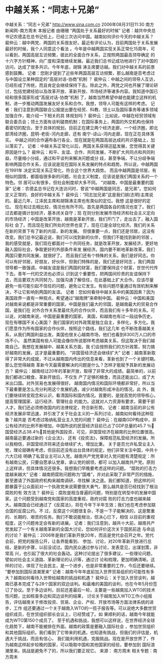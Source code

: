 # 中越关系：“同志＋兄弟”

中越关系：“同志＋兄弟”
http://www.sina.com.cn 2006年08月31日11:30 南方新闻网-南方周末
本报记者 由珊珊
“两国处于关系最好的时候”
记者：越共中央总书记农德孟在总书记任上，已经三次访问中国。越南如何评价今天的中越关系？
裴仲云：越中两党、两国的关系很友好。最近有评论认为，目前两国处于关系发展最好的时候，我个人同意这个看法 。今年是中越两国实现关系正常化15周年，可以看到，两国高层互访频繁，彼此的全面合作关系，正按照两国最高领导确定 的十六字方针精神，向广度和深度继续发展。最近我们总书记成功地进行了对中国的访问，达成了很多共识。今年年底，胡锦 涛主席要访越。我们对中越关系的前景感到鼓舞。
记者：您刚才提到了近些年两国高层互访频繁，那么越南是否考虑过与中国设立某种固定的“高层对话-协商”机制 ？
裴仲云：中越之间的领导人互访，已经形成了传统，而且肯定会继续保持下去。除此之外，两党之间也开展了理论研 讨，包括党建经验以及改革开放、革新开放、市场经济等诸多内容。我知道中国已经和很多国家形成“高层对话-协商”机制 了，越南当然希望中越也能建立这样的机制，进一步推动两国发展友好关系和合作。我想，领导人可能有这样的考虑。
记者：我们注意到两国联合公报提出要在经贸、科教、领土以及国际事务等诸多领域加强合作，能介绍一下相关的具 体规划吗？
裴仲云：比如说，中越在经贸领域有联合委员会；领土方面有谈判磋商机制；在国际事务上，两国的外交机构也保持 着密切的配合。至于具体的规划，目前正在建立两个经济走廊，一个经济圈，即北部湾经济圈，昆明-老街-河内走廊，还有 南宁-谅山-河内走廊，现在正在具体落实。
中越之间的合作遍布各行各业，现在就是在两国高层达成的共识基础上，加以落实了。
记者：中越关系正常化以后，两国关系获得迅猛发展，您觉得其关键原因是什么？
裴仲云：和平、友谊、合作、共同发展，不断扩大共同点和共同利益，尽量缩小分歧，通过和平谈判来解决问题或分 歧，甚至争端，不让分歧争端影响两国合作关系，应该说是现在国际关系发展的特点和趋势。所以说，中越两国在1991年 决定实现关系正常化，符合这个世界大趋势。
而且中越两国是邻居，有相似的国情，都面临很多新的问题。社会主义制度，应该说是我们两国关系的一个特色。邻 居可以有很多，但社会制度却大多不同。
“对越南，中国是最重要的国家”
记者：农德孟总书记在大连访问时，曾说“中越两国是同志，是兄弟”。您如何定义正常的、良好的中越关系？
裴仲云：“同志加兄弟”这是我们胡(志明)主席说的。最近几年，江泽民主席和胡锦涛主席也有类似的定位。我想 这是很好的定位。
现在和过去相比较，情况也有所不同。首先是两国各自的情况也变了。我们过去都是搞计划经济，基本闭关自守；现 在则分别发展市场经济和社会主义定向的市场经济；中国是改革开放，越南是革新开放，我们开门了，走出去了，融入国际社 会了。而且现在我们所处的世界也变了，现在已是全球化经济。我们的关系在新的背景下有了新的内容，新的发展。
但很重要一点，我们还是邻居，这没有改变。我们总书记最近说，我们可以找到新的伙伴，但我们不能找到新的邻居 。我的感受就是，我们现在都面对一个共同任务，就是改革开放，发展经济，更好地融入国际社会，争取更好的外部条件来发 展经济。国内要不断地革新改革。我们两国只要共同发展，就很好了。
而且我们还有个特殊的关系，我们是好同志。你可以有好邻居，好朋友，好伙伴，但我们特殊的是，我们还是好同志 。我们两国领导都一致强调，中越友谊是我们两国的财富，我们要保持这个财富，世世代代传下去。青年一代的交流也必须认 识到这个重要性，把两国间珍贵的友谊保持下去，而且要双方共同努力，加强沟通了解信任，在此基础上扩大合作。应该尽量 避免一些可能引起不信任的问题，避免让它发生。有些问题尽量通过有效机制来解决，不让它影响到两国的友谊。
记者：您如何看待中越关系中的美国因素？因为美国政界一直有一种观点，希望通过“越南牌”来牵制中国。
裴仲云：中国和美国对越南来说都是非常重要的国家。中国是我们最大的邻国，是越南最大的贸易合作国，是我们在 对外合作关系里最优先的合作伙伴，而且我们有十多年的关系。可以说，对越南来说，中国是最重要的国家。
美国，和越南也有过一段战争历史。现在有哪国不关心美国？
我们国家的对外政策是独立自主，多样化，多方化。我们愿意作为所有国家的合作伙伴，按照这个路线，我们这几年 也不断改善越美关系，从我们两国利益出发。美国也很关心越南市场，他们也看到8300万人口的市场不小。
虽然美国有些人可能会像你所说那样考虑越美关系，但这取决于我们越南自己。我想在发展越中、越美关系方面，我 们会按照我们的方针政策，努力搞好越南的发展，这才是最重要的。
“非国营经济还会继续扩大”
记者：越南革新取得了非常大的成就，不过从越南国内传出的信息来看，革新也到了一个关键时期。那么您觉得越南 革新今天最需要解决的问题是什么？怎样才能赋予其新的发展动力？
裴仲云：越南经过20年的革新开放，取得了非常大的成绩。最简单的，以前我们都进口粮食，革新开放后，不仅生 产了足够的粮食，而且还能出口，成了大米出口国。对外贸易也发展得很好。
越南国内情况和国际环境都非常好，所以当下最重要是怎么充分利用这个发展机遇，减少对越南形成冲击的情况。此 外，我们要继续转变观念和认识，看清国际和国内情况。首要的，是提高党的领导核心，提高管理国家、运行经济、管理社会 的能力。这就对人力资源有要求，需要干部人才。我们还必须修改国内的法律规定，符合新形势。
记者：越南当前的非公有经济发展非常迅速，并引发了关于社会主义的一系列讨论，越南如何看待这种现象？越共是 否考虑过吸纳私营业主入党的问题？
裴仲云：在越南GDP构成中，非公有经济的比例不断增加，中国所说的民营经济目前已占了GDP总量的45.7 ％国营经济占38.4％其他是外国投资，可见，非国营经济在越南的比例位置很高。越南最近要通过新的《企业法》， 还有《投资法》，保障规范私营经济的发展。所以我相信，非国营经济将来还会继续扩大，增加比重。
关于是否允许私营业主入党，理论层确有考虑，但目前还没有出台具体的规定。他们非常关注中国，中共十六大已经 明确了私营业主可以入党。越南共产党党章对入党问题有清楚规定：所有越南公民，只要自愿承认党章，承认党的纲领，都可 以加入越南共产党。原则上这样讲，但具体情况还很多。我想我们早晚要考虑这样的问题。
“腐败的打击力度越来越大”
记者：越南把腐败问题称为“国难”，并对此采取了非常严厉的措施，甚至邀请了外国政府机构来越南调研，寻找解 决之道。我们都知道，把这样的问题暴露于公众面前对一个执政党来说需要很大勇气，那么越共是否已经找到了根治腐败的有 效方法？
裴仲云：腐败是相当普遍的问题，特别是在转型中的发展中国家。这个问题受到越南党和国家的高度重视，政府对腐 败的打击力度也越来越大。越南国会已经通过了《反腐法》，将在今年下半年生效；我们也在考虑参加联合国的反腐公约。不 过，反腐这个问题很复杂，不是一下子能解决的，这是繁重的、长期的、艰苦的任务。我们不敢说能根治，但决心已下，相信 以目前的重视程度，这个问题肯定会有新的进展。
记者：我们注意到，越共十大前，越南共产党发起了一个有关越南革新的全国大讨论，您如何评价这次关于国民前途 与命运的讨论？
裴仲云：2006年是我们革新开放20年，而且是党代会召开之年。党代会前，把党的报告公开，让各界能看到、 参加、讨论，对20年革新开放进行总结，是新的步骤，以前没试过。国内民众通过参与讨论，发表意见，出谋划策，非常高 兴，也引起了很大的社会轰动。这种讨论提出了很多建议，一些理论问题，譬如对社会主义道路、革新理论的认识等，通过讨 论和梳理，更加明确清晰。这样的讨论，体现了社会民主，是一个进步，也是非常重要的工作，今后还要继续。
“要参加到国际浪潮里来”
记者：越南今年年底前加入世界贸易组织的可能性有多大？越南如何看待入世带给越南的挑战和机遇？
裴仲云：关于加入世贸谈判，越南已基本完成了与28个国家的双边谈判。和最难的美国的谈判，也在今年5月份签 订了协议。至于多边谈判，目前还差最后一轮，主要是一些越南加入WTO的技术性问题，比如核查多边和双边谈判的结果， 讨论关于越南加入WTO工作小组报告，评估越南关于修改投资、贸易、企业、产权、开放市场等方面法律系统的进步，工作 组还要通过一个关于越南入WTO的一揽子报告等。可以说绝大多数世贸组织成员，在世贸组织部长会议上，已经赞成了。如 果顺利的话，越南今年就能成为WTO第150个成员了。
至于机遇和挑战，我想可以这样说，在世界经济全球化趋势下，越南不能被排在外面。越南的政策是要融入国际社会 ，参加世贸组织和其他国际组织。我们看到了它带来的机遇，也知道有挑战，但我们的评估是，机遇大于挑战，而且有信心， 我们能利用机遇，克服挑战。现在是开放世界了，作为越南这样起步较晚的国家，可以吸取中国和其他国家的经验，要参加到 国际浪潮里来。挑战是避免不了的，所以我们要正视它。 来源：
南方周末
相关专题：南方周末 

